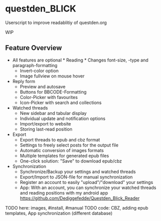 # questden_BLICK
Userscript to improve readablitiy of questden.org

WIP

## Feature Overview
* All features are optional
* Reading
  * Changes font-size, -type and paragraph-formatting
  * Invert-color option
  * Image fullview on mouse hover
* Reply form
  * Preview and autosave
  * Buttons for BBCODE-Formatting
  * Color-Picker with favourites
  * Icon-Picker with search and collections
* Watched threads
  * New sidebar and tabular display
  * Individual update and notification options
  * Import/export to website
  * Storing last-read position
* Export
  * Export threads to epub and cbz format
  * Settings to freely select posts for the output file
  * Automatic conversion of images formats
  * Multiple templates for generated epub files
  * One-click solution: "Save" to download epub/cbz
* Synchronization
  * Synchronize/Backup your settings and watched threads 
  * Export/Import to JSON-file for manual synchronization
  * Register an account to easily "upload"/"download" your settings
  * App: With an account, you can synchronize your watched threads and reading positions with my android app https://github.com/Dediggefedde/Questden_Blick_Reader

TODO here: images, #install, #manual
TODO code: CBZ, adding epub templates, App synchronization (different database)
